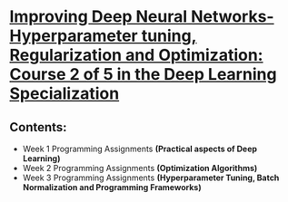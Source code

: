 # [Improving Deep Neural Networks- Hyperparameter tuning, Regularization and Optimization: Course 2 of 5 in the Deep Learning Specialization](https://www.coursera.org/learn/deep-neural-network)  
   
## Contents:
  * Week 1 Programming Assignments **(Practical aspects of Deep Learning)**
  * Week 2 Programming Assignments **(Optimization Algorithms)**
  * Week 3 Programming Assignments **(Hyperparameter Tuning, Batch Normalization and Programming Frameworks)**  


  
